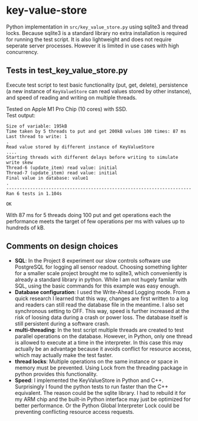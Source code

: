 # key-value-store

Python implementation in ``src/key_value_store.py`` using sqlite3 and thread locks. Because sqlite3 is a standard library no extra installation is required for running the test script. It is also lightweight and does not require seperate server processes. However it is limited in use cases with high concurrency.

## Tests in test_key_value_store.py

Execute test script to test basic functionality (put, get, delete), persistence (a new instance of ```KeyValueStore``` can read values stored by other instance), and speed of reading and writing on multiple threads.

Tested on Apple M1 Pro Chip (10 cores) with SSD. 
<br>Test output:

```
Size of variable: 195kB
Time taken by 5 threads to put and get 200kB values 100 times: 87 ms
Last thread to write: 1
.
Read value stored by different instance of KeyValueStore
....
Starting threads with different delays before writing to simulate write skew
Thread-6 (update_item) read value: initial
Thread-7 (update_item) read value: initial
Final value in database: value1
.
----------------------------------------------------------------------
Ran 6 tests in 1.104s

OK
```

With 87 ms for 5 threads doing 100 put and get operations each the performance meets the target of few operations per ms with values up to hundreds of kB. 

## Comments on design choices

- **SQL**: In the Project 8 experiment our slow controls software use PostgreSQL for logging all sensor readout. Choosing something lighter for a smaller scale project brought me to sqlite3, which conveniently is already a standard library in python. While I am not hugely familar with SQL, using the basic commands for this example was easy enough.
- **Database configuration**: I used the Write-Ahead Logging mode. From a quick research I learned that this way, changes are first written to a log and readers can still read the database file in the meantime. I also set synchronous setting to OFF. This way, speed is further increased at the risk of loosing data during a crash or power loss. The database itself is still persistent during a software crash.
- **multi-threading**: In the test script multiple threads are created to test parallel operations on the database. However, in Python, only one thread is allowed to execute at a time in the interpreter. In this case this may actually be an advantage because it avoids conflict for resource access, which may actually make the test faster. 
- **thread locks**: Multiple operations on the same instance or space in memory must be prevented. Using Lock from the threading package in python provides this functionality.
- **Speed**: I implemented the KeyValueStore in Python and C++. Surprisingly I found the python tests to run faster than the C++ equivalent. The reason could be the sqlite library. I had to rebuild it for my ARM chip and the built-in Python interface may just be optimized for better performance. Or the Python Global Interpreter Lock could be preventing conflicting resource access requests. 
